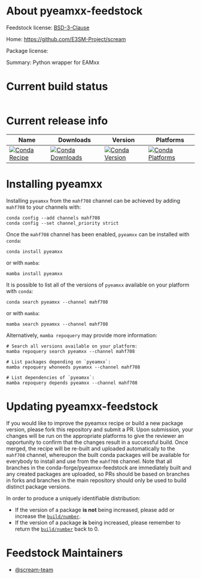 About pyeamxx-feedstock
=======================

Feedstock license: [BSD-3-Clause](https://github.com/conda-forge/experimental-scream-feedstock/blob/main/LICENSE.txt)

Home: https://github.com/E3SM-Project/scream

Package license: 

Summary: Python wrapper for EAMxx

Current build status
====================


<table>
</table>

Current release info
====================

| Name | Downloads | Version | Platforms |
| --- | --- | --- | --- |
| [![Conda Recipe](https://img.shields.io/badge/recipe-pyeamxx-green.svg)](https://anaconda.org/mahf708/pyeamxx) | [![Conda Downloads](https://img.shields.io/conda/dn/mahf708/pyeamxx.svg)](https://anaconda.org/mahf708/pyeamxx) | [![Conda Version](https://img.shields.io/conda/vn/mahf708/pyeamxx.svg)](https://anaconda.org/mahf708/pyeamxx) | [![Conda Platforms](https://img.shields.io/conda/pn/mahf708/pyeamxx.svg)](https://anaconda.org/mahf708/pyeamxx) |

Installing pyeamxx
==================

Installing `pyeamxx` from the `mahf708` channel can be achieved by adding `mahf708` to your channels with:

```
conda config --add channels mahf708
conda config --set channel_priority strict
```

Once the `mahf708` channel has been enabled, `pyeamxx` can be installed with `conda`:

```
conda install pyeamxx
```

or with `mamba`:

```
mamba install pyeamxx
```

It is possible to list all of the versions of `pyeamxx` available on your platform with `conda`:

```
conda search pyeamxx --channel mahf708
```

or with `mamba`:

```
mamba search pyeamxx --channel mahf708
```

Alternatively, `mamba repoquery` may provide more information:

```
# Search all versions available on your platform:
mamba repoquery search pyeamxx --channel mahf708

# List packages depending on `pyeamxx`:
mamba repoquery whoneeds pyeamxx --channel mahf708

# List dependencies of `pyeamxx`:
mamba repoquery depends pyeamxx --channel mahf708
```




Updating pyeamxx-feedstock
==========================

If you would like to improve the pyeamxx recipe or build a new
package version, please fork this repository and submit a PR. Upon submission,
your changes will be run on the appropriate platforms to give the reviewer an
opportunity to confirm that the changes result in a successful build. Once
merged, the recipe will be re-built and uploaded automatically to the
`mahf708` channel, whereupon the built conda packages will be available for
everybody to install and use from the `mahf708` channel.
Note that all branches in the conda-forge/pyeamxx-feedstock are
immediately built and any created packages are uploaded, so PRs should be based
on branches in forks and branches in the main repository should only be used to
build distinct package versions.

In order to produce a uniquely identifiable distribution:
 * If the version of a package **is not** being increased, please add or increase
   the [``build/number``](https://docs.conda.io/projects/conda-build/en/latest/resources/define-metadata.html#build-number-and-string).
 * If the version of a package **is** being increased, please remember to return
   the [``build/number``](https://docs.conda.io/projects/conda-build/en/latest/resources/define-metadata.html#build-number-and-string)
   back to 0.

Feedstock Maintainers
=====================

* [@scream-team](https://github.com/scream-team/)

